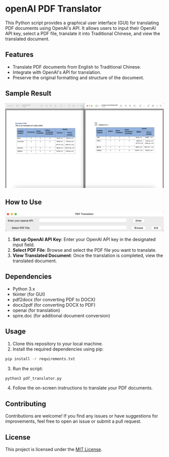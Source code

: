 # openAI PDF Translator

This Python script provides a graphical user interface (GUI) for translating PDF documents using OpenAI's API. It allows users to input their OpenAI API key, select a PDF file, translate it into Traditional Chinese, and view the translated document.

## Features

- Translate PDF documents from English to Traditional Chinese.
- Integrate with OpenAI's API for translation.
- Preserve the original formatting and structure of the document.

## Sample Result
![Sample Output](sample_output.png)

## How to Use
![gui](gui.png)

1. **Set up OpenAI API Key**: Enter your OpenAI API key in the designated input field.
2. **Select PDF File**: Browse and select the PDF file you want to translate.
3. **View Translated Document**: Once the translation is completed, view the translated document.

## Dependencies

- Python 3.x
- tkinter (for GUI)
- pdf2docx (for converting PDF to DOCX)
- docx2pdf (for converting DOCX to PDF)
- openai (for translation)
- spire.doc (for additional document conversion)

## Usage

1. Clone this repository to your local machine.
2. Install the required dependencies using pip:

```bash
pip install -r requirements.txt
```

3. Run the script:

```bash
python3 pdf_translator.py
```

4. Follow the on-screen instructions to translate your PDF documents.

## Contributing

Contributions are welcome! If you find any issues or have suggestions for improvements, feel free to open an issue or submit a pull request.

## License

This project is licensed under the [MIT License](LICENSE).
